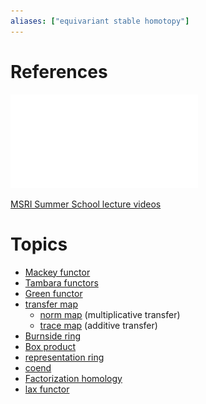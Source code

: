 ```yaml
---
aliases: ["equivariant stable homotopy"]
---
```


# References 

![Tex'd lecture notes](../attachments/Equivariant%20Stable%20Homotopy%20Theory%201.pdf)

[MSRI Summer School lecture videos](https://www.msri.org/summer_schools/747)

# Topics

- [Mackey functor](Mackey%20functor)
- [Tambara functors](Tambara%20functors)
- [Green functor](Green%20functor)
- [transfer map](transfer%20map.md)
	- [norm map](norm%20map) (multiplicative transfer)
	- [trace map](trace%20map) (additive transfer)
- [Burnside ring](Burnside%20ring%20(homotopy%20theory).md)
- [Box product](Box%20product)
- [representation ring](representation%20ring)
- [coend](coend.md)
- [Factorization homology](Factorization%20homology.md)
- [lax functor](lax%20functor.md)